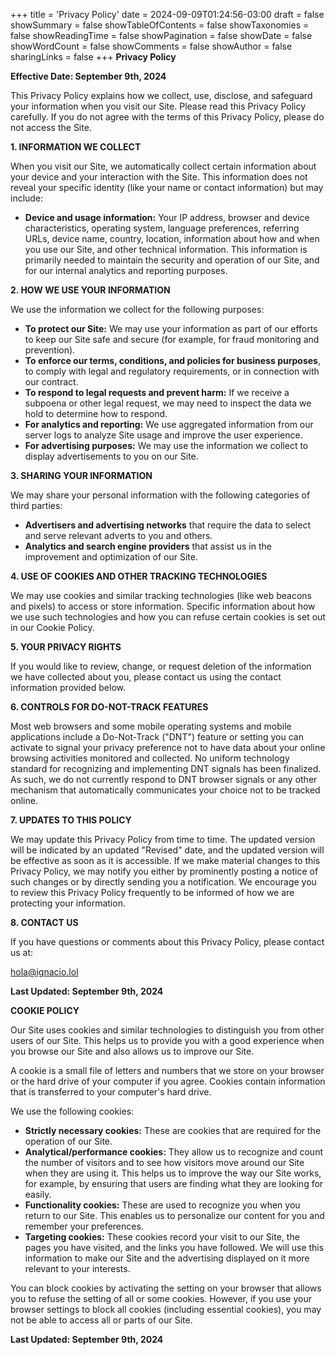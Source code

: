 +++
title = 'Privacy Policy'
date = 2024-09-09T01:24:56-03:00
draft = false
showSummary = false
showTableOfContents = false
showTaxonomies = false
showReadingTime = false
showPagination = false
showDate = false
showWordCount = false
showComments = false
showAuthor = false
sharingLinks = false
+++
**Privacy Policy**

**Effective Date: September 9th, 2024**

This Privacy Policy explains how we collect, use, disclose, and safeguard your information when you visit our Site. Please read this Privacy Policy carefully. If you do not agree with the terms of this Privacy Policy, please do not access the Site.

**1. INFORMATION WE COLLECT**

When you visit our Site, we automatically collect certain information about your device and your interaction with the Site. This information does not reveal your specific identity (like your name or contact information) but may include:

- **Device and usage information:** Your IP address, browser and device characteristics, operating system, language preferences, referring URLs, device name, country, location, information about how and when you use our Site, and other technical information. This information is primarily needed to maintain the security and operation of our Site, and for our internal analytics and reporting purposes.

**2. HOW WE USE YOUR INFORMATION**

We use the information we collect for the following purposes:

- **To protect our Site:** We may use your information as part of our efforts to keep our Site safe and secure (for example, for fraud monitoring and prevention).
- **To enforce our terms, conditions, and policies for business purposes**, to comply with legal and regulatory requirements, or in connection with our contract.
- **To respond to legal requests and prevent harm:** If we receive a subpoena or other legal request, we may need to inspect the data we hold to determine how to respond.
- **For analytics and reporting:** We use aggregated information from our server logs to analyze Site usage and improve the user experience.
- **For advertising purposes:** We may use the information we collect to display advertisements to you on our Site.

**3. SHARING YOUR INFORMATION**

We may share your personal information with the following categories of third parties:

- **Advertisers and advertising networks** that require the data to select and serve relevant adverts to you and others.
- **Analytics and search engine providers** that assist us in the improvement and optimization of our Site.

**4. USE OF COOKIES AND OTHER TRACKING TECHNOLOGIES**

We may use cookies and similar tracking technologies (like web beacons and pixels) to access or store information. Specific information about how we use such technologies and how you can refuse certain cookies is set out in our Cookie Policy.

**5. YOUR PRIVACY RIGHTS**

If you would like to review, change, or request deletion of the information we have collected about you, please contact us using the contact information provided below.

**6. CONTROLS FOR DO-NOT-TRACK FEATURES**

Most web browsers and some mobile operating systems and mobile applications include a Do-Not-Track ("DNT") feature or setting you can activate to signal your privacy preference not to have data about your online browsing activities monitored and collected. No uniform technology standard for recognizing and implementing DNT signals has been finalized. As such, we do not currently respond to DNT browser signals or any other mechanism that automatically communicates your choice not to be tracked online.

**7. UPDATES TO THIS POLICY**

We may update this Privacy Policy from time to time. The updated version will be indicated by an updated "Revised" date, and the updated version will be effective as soon as it is accessible. If we make material changes to this Privacy Policy, we may notify you either by prominently posting a notice of such changes or by directly sending you a notification. We encourage you to review this Privacy Policy frequently to be informed of how we are protecting your information.

**8. CONTACT US**

If you have questions or comments about this Privacy Policy, please contact us at:

hola@ignacio.lol

**Last Updated: September 9th, 2024**

**COOKIE POLICY**

Our Site uses cookies and similar technologies to distinguish you from other users of our Site. This helps us to provide you with a good experience when you browse our Site and also allows us to improve our Site.

A cookie is a small file of letters and numbers that we store on your browser or the hard drive of your computer if you agree. Cookies contain information that is transferred to your computer's hard drive.

We use the following cookies:

- **Strictly necessary cookies:** These are cookies that are required for the operation of our Site.
- **Analytical/performance cookies:** They allow us to recognize and count the number of visitors and to see how visitors move around our Site when they are using it. This helps us to improve the way our Site works, for example, by ensuring that users are finding what they are looking for easily.
- **Functionality cookies:** These are used to recognize you when you return to our Site. This enables us to personalize our content for you and remember your preferences.
- **Targeting cookies:** These cookies record your visit to our Site, the pages you have visited, and the links you have followed. We will use this information to make our Site and the advertising displayed on it more relevant to your interests.

You can block cookies by activating the setting on your browser that allows you to refuse the setting of all or some cookies. However, if you use your browser settings to block all cookies (including essential cookies), you may not be able to access all or parts of our Site.

**Last Updated: September 9th, 2024**